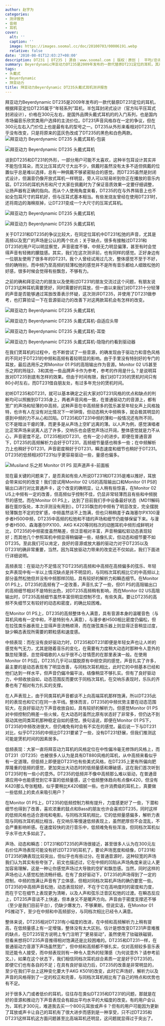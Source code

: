 ```yaml
---
author: 赵宇为
categories:
- 测评报告
- 音频
- 耳机
cover:
  alt: ''
  caption: ''
  image: https://images.soomal.cc/doc/20100703/00006191.webp
  relative: false
date: '2010-08-01T12:03:27+08:00'
description: DT231 | DT235 | 源自：www.soomal.com | 版权：原创 |  平均/总评分：08.00/232
summary: Beyerdynamic拜亚动力DT235是2009年发布的一款代替原DT231定位的耳机，其声音风格基本与DT231保持一致，同样在DT231身上的优点和缺点都同时被继承。初听这两款耳机，估计大多数都会感觉到其独特的声音风格，但这样的声音颇具争议，也许因为这款耳机价格还算主流所以大家少有去深究，但DT231和DT235的声音到底怎样呢？
tags:
- 头戴式
- Beyerdynamic
- 拜亚动力
title: 拜亚动力Beyerdynamic DT235头戴式耳机测评报告
---
```


拜亚动力Beyerdynamic DT235是2009年发布的一款代替原DT231定位的耳机，根据拜亚定位DT235属于“年轻系列”耳机，半包耳封闭式设计（官方叫平压耳式封闭设计），价格在300元左右，是国外品牌头戴式耳机的的入门系列，也是国内市场偏音乐欣赏类用户选择的主流价位。DT231声音风格存在一定的争议，但在300元左右入门价位上也是最有名的型号之一。DT235从外形来看相对DT231几乎没有改变，只是将原来的蓝灰色改成了DT235的黑色和白色两款。
![拜亚动力 Beyerdynamic DT235 头戴式耳机-包装](https://images.soomal.cc/doc/20100703/00006188.webp)




![拜亚动力 Beyerdynamic DT235 头戴式耳机](https://images.soomal.cc/doc/20100703/00006189.webp)




谈到DT235和DT231的外形，一部分用户可能不太喜欢，这种半包耳设计其实并不能包住耳朵，而又比压耳式尺寸大出不少，佩戴时虽然没有太多不适但佩戴的位置似乎总是难以选择，总有一种佩戴不够紧密贴合的感觉。而DT235虽然是封闭式设计，但漏音仍像开放式耳机一样明显，旁人可以轻易听到你正在播放的音乐内容。DT235的耳机外形和尺寸大家在佩戴时为了保证音质效果一定要仔细调整，让扬声器有正确的指向。而从个人使用角度来看，DT235的在与外界隔音上也不如全包耳尺寸的耳机好，但与压耳式基本相当。有些发烧友曾经在使用DT231时，还将周边的海棉抠掉，让DT231变成一个大尺寸的压耳式耳机。

![拜亚动力 Beyerdynamic DT235 头戴式耳机](https://images.soomal.cc/doc/20100703/00006191.webp)




![拜亚动力 Beyerdynamic DT235 头戴式耳机](https://images.soomal.cc/doc/20100703/00006192.webp)




关于DT231和DT235的争议比较大，在同定位耳机中DT231松弛的声音，尤其是高频以及宽广的声场是公认的两个优点；关于缺点，很多有接触过DT231和DT235的用户可以明显察觉，声音密度不够，中频无力明显偏薄，甚至有时会觉得声音有轻微的朦胧感。其实，我们在这次测评前，也有同样的感觉。正好身边有一位朋友使用了很多年的DT231，我个人曾经试用过几次，整体感觉不至于不好，但的确特别，而中频乃至高频的轻薄松弛的感觉并不是所有音乐都给人细致松弛的好感，很多时候会觉得有些飘忽，不够有力。


之前的确和拜亚动力的朋友以及使用过DT231的朋友交流过这个问题，有朋友说DT231这种耳机需要煲好，同时需要好的耳放，但一直以来我们对DT231十分轻薄的声音是否能够通过耳放改善表示怀疑，这次测评DT235，并使用了DT231做参考，也打算验证一下在音源驱动力的改善下对这两款耳机会有怎样的改变。

![拜亚动力 Beyerdynamic DT235 头戴式耳机](https://images.soomal.cc/doc/20100703/00006190.webp)




![拜亚动力 Beyerdynamic DT235 头戴式耳机-自适应头带](https://images.soomal.cc/doc/20100703/00006193.webp)




![拜亚动力 Beyerdynamic DT235 头戴式耳机-耳垫](https://images.soomal.cc/doc/20100703/00006194.webp)




![拜亚动力 Beyerdynamic DT235 头戴式耳机-隐隐约约看到驱动器](https://images.soomal.cc/doc/20100703/00006195.webp)




在我们煲耳机的过程中，也不断尝试了一些音源，的确发现由于驱动力和音色风格的不同对于DT231的中频和高频有着较明显的影响。由于手里没有特别好的专门的耳放，最后选用乐之邦Monitor 01 PS的高阻输出作为音源。Monitor 02 US甚至乐之邦的玲珑2、3和其他一些品牌声卡作为参考，参考的作用是什么？是说明耳放对DT235到底有怎样的效果。但由于时间有限，我们对DT235的煲机时间只有80小时左右，而DT231借自朋友处，有过多年充分的煲机时间。


初听DT235和DT231，就可以基本确定之前大家对DT231风格的优点和缺点的判断均可以照搬到DT235身上，两者声音风格一致，在普通驱动力的音源上，都有宽广的声场和轻薄的中高频，这种声音在中高频居多的弦乐甚至年轻女声上风格独特，也许有人在没有对比情况下一听钟情，但动态稍大中频稍多，就会极其明显的感到中频的力不从心和凹陷。DT235和DT231中频的薄和一般情况还有所不同，它不是暗淡干瘪的薄，而更多是从声场上空旷远离的薄。以人声为例，感觉演唱者比正常声场来说离人远了许多，交响乐也会感觉声场过开阔，整体感觉就是力不从心，声音密度不足。DT235相对DT231，也有一定小的进步。即便在普通音源下，DT235的高频解析力会好于DT231，高频细节量感也稍多一些；在中频解析力上也稍好于DT231，声音密度稍好于DT231，瞬态速度和细节也稍好于DT231。DT235的低频相对DT231似乎更容易驱动一些，量感也偏多。

![Musiland 乐之邦 Monitor 01 PS 双声道声卡-前面板](https://images.soomal.cc/doc/20100424/00005128.webp)




现在最关键的问题来了，是否真如有些人所说DT231和DT235是难以推好，耳放会带来如何的改变！我们尝试用Monitor 02 US的高阻输出口和Monitor 01 PS的输出口进行对比普通声卡，这个改变的确明显，让人稍有些惊喜，在Monitor 02 US上中频有一定的改善，但高频似乎控制不佳，仍显非常轻薄而且有些和中频脱节的感觉。而在Monitor 01 PS上，达到了目前我们手中设备最好状态（MD11解码器在蛋炒饭处，本次评测没有用到）。DT235飘忽的中频有了明显改变，完全摆脱轻薄飘忽不定的空旷感，中频虽然谈不上饱满，但也只稍稍差于森海塞尔PX100漫步者H500中频，DT235中高频的松弛和不错的声场和细节仍能够保留下来。与漫步者H500、森海塞尔PX100、AKG K420等同档次的动圈耳机中频形成鲜明对比，DT235的中频密度虽然略差，但泛音相对丰富，声音稍偏松软动态表现较好；而其他几个参照耳机中频显得稍偏硬一些，结像扎实，但动态和细节要不如DT235。至此我们可以肯定，良好的音源或放大器的驱动力对于DT235以及DT231的确非常重要，当然，因为耳放驱动力带来的改变还不仅如此，我们下面进行详细说明。

高频表现：在驱动力不足情况下DT235的高频和中高频在高频偏多的弦乐、年轻女声表现中有一半以上情况缺点是并不明显的，与同档次耳机相比它的中高频以上部分虽然松弛但并没有中频那样凹陷，具有较好的解析力和瞬态细节。在Monitor 01 PS上，DT235的高频有了一定改善，声音扎实了一些，但01 PS的高阻输出口的高频细节相对不是特别出色，对DT235高频稍有影响，而在Monitor 02 US高阻输出时，DT235高频细节虽然丰富但明显控制不住，有些失真。要让DT235的高频不失细节又有较好的动态和密度，的确比较困难。

在Monitor 01 PS上，DT235的高频整体令人满意，具有音源本身的温暖音色（与耳机风格有一定中和，不是特别令人满意），与漫步者H500相比密度仍偏松，但在拉弦类乐器表现上显得声音流畅顺滑，而在拨弦类乐器上则显得泛音稍显过度，缺少瞬态表现所需要的颗粒感和速度感。

中频表现：而在没有良好驱动力时，DT235和DT231即便是年轻女声也让人听的感觉有气无力，尤其是随着音乐的变化，在需要有力度稍大动态时那种令人意外的飘忽轻薄感，总觉得唱歌的人似乎很不心甘情愿的在那里表演一般。在使用Monitor 01 PS后，DT235几乎可以摆脱原有中频空洞的感觉，声音扎实了许多，最主要的是动态表现有了明显改善，与同档次耳机相比，此时它的中频基本已经和他们达到一样水平，但声音仍偏冷偏平淡，结像稍显不够扎实。但有了良好驱动力，中频收放自如，动态范围反而要优于同档次耳机，在交响乐表现时，乐队的齐奏也有了相对有力扎实的支撑。

在人声表现上，由于同类耳机声音都谈不上向高端耳机那样饱满，所以DT235此时的表现也和它们在同一水平线。整体而言，DT235的中频优势主要在动态范围较大，在良好驱动力下声音收放自如，具有较好的解析力。但感觉Monitor 01 PS对中频控制仍稍差一些火候，在大动态时虽然比原有状态好了非常多，但仍达不到驱动其他同类耳机那种稳定自如的感觉。换句话说，即便在Monitor 01 PS下，DT235的中频改进很大，但仍难免有时会有不实在的感觉。最后说一下与DT231对比，似乎DT235的中频比DT231要紧了一些，没有DT231舒展，但我们推测这可能是煲机时间的因素居多。

低频表现：大家一直将拜亚动力耳机的风格定位在中性偏冷毫无修饰的风格上，而DT231（DT235）也被很多人认为是具有DT880风格的耳机，从中高频来看似乎有一定道理。但低频上即便是DT231也有些美式风格，在DT235上更有所偏向肥厚隆重的低频的感觉，更加突出大动态时的低频量感和爆破感，这在我们首次听到DT235时有一些小的意外。DT235的低频并不像中高频那么难以驱动，在普通音源应用中也能感觉到它丰富的低频量感，这个低频整体趋向有点像K420，但没有K420那么夸张粗糙，似乎要稍比K420细腻一些。也许消费级的耳机上，真要做一些低频上的卖点来吸引用户？

在Monitor 01 PS上，DT235的低频控制力稍有提升，力度感更好了一些，下潜和细节也得到了改善，喜欢浓重的鼓点和Bass的朋友也许会喜欢DT235，同时这样的低频风格也适合游戏和电影。与同档次耳机相比，它的低频量感偏多，解析力表现与同档次耳机相比相当，在交响乐等慢速低频表现上，虽然肥厚但不会混乱，不会严重影响听感。在速度较快的流行音乐中，低频难免有些浑浊，但同档次耳机似乎水平也大多如此了。


声场、动态和瞬态：DT231和DT235的声场很接近，甚至很多人认为在300元左右价位声场表现可能没有好过DT231的耳机了，要论声场宽度和结像，DT231和DT235的确表现比较突出，但似乎也有些过分。在普通音源时，这种较宽的声场我们认为其实有些夸张了，前文也描述过，它在中频的凹陷从声场角度来说让人更加容易理解，这是一种让你感觉声场过大导致的空旷和飘忽感。当然，同时这样的声场也让人感觉松弛流畅纤细。在有了良好驱动下，DT235的声场得到了一定的控制，中频的饱满让声音有了立体感，但相对同档次耳机声场的确仍要宽一些。DT235的中高频声音松弛，动态表现较好，不在于它在高响度时的密度和力度，而在于它在细节上表现更为清晰，以及人声和弦乐泛音区松弛的过渡。在瞬态反应上，DT235声音谈不上快速，但本身又不是暖声方向。声音由于密度支撑还不够（至少是我们目前平台），仍缺少爆发力，不够果断。但说实话，在Monitor 01 PS推动下，至少在中频和中高频部分，与同档次相比已经令人满意。

整体来说，DT235相对DT231有小幅度的改进，在中频和高频解析力上稍有提高，在低频量感上有一定增强，整体没有太大区别。估计是想改变DT231声音难推的缺点，在DT235官方说明上专门注明了“更易驱动”，虽然使用了钕磁铁磁钢，但看来想将DT235声音推得相对饱满还是比较困难的。DT235和DT231一样，在普通驱动力音源下声场虽然宽广，但中频和高频都不够扎实，仅对高频较多音乐表现还能令人接受，而中频表现则有一种令人意外的轻薄感（为何说意外？请参考前文。），如果在这个状态下，我们相信同档次耳机综合素质一定是好于DT235的，即便它们也有各自的不足；在具有良好驱动力后，DT235的改善是非常明显的，至少在我们平台上这种变化要大于AKG K501的改变，此时它声场好，解析力以及声音的风格得到了一定的校正和完善，与同档次耳机相比有了自己的特点和优势也有不足。


对于很多入门或者低价的耳机，往往存在类似DT235和DT231的问题，那就是在好的音源和推动力下声音表现会有超出平均水平的大幅度的改变。有的用户会认为，耳机才300元，难道我去买一个800元耳放或声卡？但有的用户可能因为更新了耳放或声卡让自己的耳机有了很大进步而感到是一种享受，只不过DT235和DT231这样耳机这方面问题甚至比高端耳机还明显，这问题就显得过于突出了。